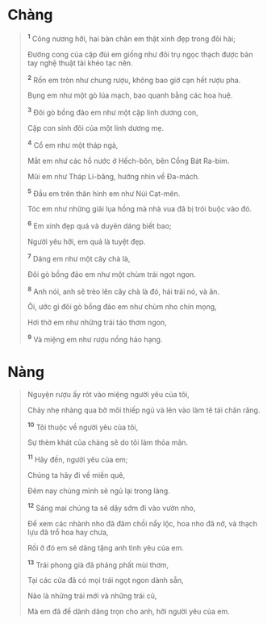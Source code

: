 # Chàng

> <sup><b>1</b></sup> Công nương hỡi, hai bàn chân em thật xinh đẹp trong đôi hài;
> 
> Ðường cong của cặp đùi em giống như đôi trụ ngọc thạch được bàn tay nghệ thuật tài khéo tạc nên.
> 
> <sup><b>2</b></sup> Rốn em tròn như chung rượu, không bao giờ cạn hết rượu pha.
> 
> Bụng em như một gò lúa mạch, bao quanh bằng các hoa huệ.
> 
> <sup><b>3</b></sup> Ðôi gò bồng đảo em như một cặp linh dương con,
> 
> Cặp con sinh đôi của một linh dương mẹ.
> 
> <sup><b>4</b></sup> Cổ em như một tháp ngà,
> 
> Mắt em như các hồ nước ở Hếch-bôn, bên Cổng Bát Ra-bim.
> 
> Mũi em như Tháp Li-băng, hướng nhìn về Ða-mách.
> 
> <sup><b>5</b></sup> Ðầu em trên thân hình em như Núi Cạt-mên.
> 
> Tóc em như những giải lụa hồng mà nhà vua đã bị trói buộc vào đó.
> 
> <sup><b>6</b></sup> Em xinh đẹp quá và duyên dáng biết bao;
> 
> Người yêu hỡi, em quả là tuyệt đẹp.
> 
> <sup><b>7</b></sup> Dáng em như một cây chà là,
> 
> Ðôi gò bồng đảo em như một chùm trái ngọt ngon.
> 
> <sup><b>8</b></sup> Anh nói, anh sẽ trèo lên cây chà là đó, hái trái nó, và ăn.
> 
> Ôi, ước gì đôi gò bồng đảo em như chùm nho chín mọng,
> 
> Hơi thở em như những trái táo thơm ngon,
> 
> <sup><b>9</b></sup> Và miệng em như rượu nồng hảo hạng.

# Nàng

> Nguyện rượu ấy rót vào miệng người yêu của tôi,
> 
> Chảy nhẹ nhàng qua bờ môi thiếp ngủ và lẻn vào làm tê tái chân răng.
> 
> <sup><b>10</b></sup> Tôi thuộc về người yêu của tôi,
> 
> Sự thèm khát của chàng sẽ do tôi làm thỏa mãn.
>
> <sup><b>11</b></sup> Hãy đến, người yêu của em;
> 
> Chúng ta hãy đi về miền quê,
> 
> Ðêm nay chúng mình sẽ ngủ lại trong làng.
> 
> <sup><b>12</b></sup> Sáng mai chúng ta sẽ dậy sớm đi vào vườn nho,
> 
> Ðể xem các nhành nho đã đâm chồi nẩy lộc, hoa nho đã nở, và thạch lựu đã trổ hoa hay chưa,
> 
> Rồi ở đó em sẽ dâng tặng anh tình yêu của em.
> 
> <sup><b>13</b></sup> Trái phong già đã phảng phất mùi thơm,
> 
> Tại các cửa đã có mọi trái ngọt ngon dành sẵn,
> 
> Nào là những trái mới và những trái cũ,
> 
> Mà em đã để dành dâng trọn cho anh, hỡi người yêu của em.